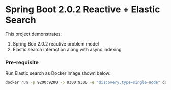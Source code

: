 # Spring Boot 2.0.2 Reactive + Elastic Search
This project demonstrates:
1. Spring Boo 2.0.2 reactive problem model
2. Elastic search interaction along with async indexing


### Pre-requisite
Run Elastic search as Docker image shown below:
```bash
docker run -p 9200:9200 -p 9300:9300 -e "discovery.type=single-node" docker.elastic.co/elasticsearch/elasticsearch:6.0.1
```


